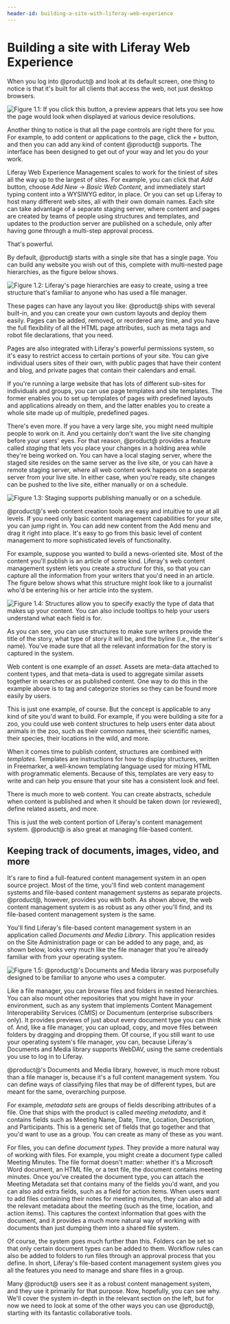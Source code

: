 ```yaml
---
header-id: building-a-site-with-liferay-web-experience
---
```


# Building a site with Liferay Web Experience

When you log into @product@ and look at its default screen, one thing to notice is
that it's built for all clients that access the web, not just desktop browsers. 

![Figure 1.1: If you click this button, a preview appears that lets you see how the page would look when displayed at various device resolutions.](../../images/01-simulate.png)

Another thing to notice is that all the page controls are right there for you.
For example, to add content or applications to the page, click the *+* button,
and then you can add any kind of content @product@ supports. The interface has
been designed to get out of your way and let you do your work. 

Liferay Web Experience Management scales to work for the tiniest of sites all
the way up to the largest of sites. For example, you can click that *Add*
button, choose *Add New* &rarr; *Basic Web Content*, and immediately start
typing content into a WYSIWYG editor, in place. Or you can set up Liferay to
host many different web sites, all with their own domain names. Each site can
take advantage of a separate staging server, where content and pages are created
by teams of people using structures and templates, and updates to the production
server are published on a schedule, only after having gone through a multi-step
approval process. 

That's powerful. 

By default, @product@ starts with a single site that has a single page. You
can build any website you wish out of this, complete with multi-nested page
hierarchies, as the figure below shows. 

![Figure 1.2: Liferay's page hierarchies are easy to create, using a tree structure that's familiar to anyone who has used a file manager.](../../images/01-page-hierarchy.png)

These pages can have any layout you like: @product@ ships with several
built-in, and you can create your own custom layouts and deploy them easily.
Pages can be added, removed, or reordered any time, and you have the full
flexibility of all the HTML page attributes, such as meta tags and robot file
declarations, that you need. 

Pages are also integrated with Liferay's powerful permissions system, so it's
easy to restrict access to certain portions of your site. You can give
individual users sites of their own, with public pages that have their content
and blog, and private pages that contain their calendars and email. 

If you're running a large website that has lots of different sub-sites for
individuals and groups, you can use page templates and site templates. The
former enables you to set up templates of pages with predefined layouts and
applications already on them, and the latter enables you to create a whole site
made up of multiple, predefined pages. 

There's even more. If you have a very large site, you might need multiple people
to work on it. And you certainly don't want the live site changing before your
users' eyes. For that reason, @product@ provides a feature called
*staging* that lets you place your changes in a holding area while they're
being worked on. You can have a local staging server, where the staged site
resides on the same server as the live site, or you can have a remote staging
server, where all web content work happens on a separate server from your live
site. In either case, when you're ready, site changes can be pushed to the live
site, either manually or on a schedule. 

![Figure 1.3: Staging supports publishing manually or on a schedule.](../../images/web-content-staging-publish.png)

@product@'s web content creation tools are easy and intuitive to use at all
levels. If you need only basic content management capabilities for your site,
you can jump right in. You can add new content from the Add menu and drag it
right into place. It's easy to go from this basic level of content management to
more sophisticated levels of functionality. 

For example, suppose you wanted to build a news-oriented site. Most of the
content you'll publish is an article of some kind. Liferay's web content
management system lets you create a *structure* for this, so that you can
capture all the information from your writers that you'd need in an article. The
figure below shows what this structure might look like to a journalist who'd be
entering his or her article into the system. 

![Figure 1.4: Structures allow you to specify exactly the type of data that makes up your content. You can also include tooltips to help your users understand what each field is for.](../../images/01-content-structure.png)

As you can see, you can use structures to make sure writers provide the title of
the story, what type of story it will be, and the byline (i.e., the writer's
name). You've made sure that all the relevant information for the story is
captured in the system. 

Web content is one example of an *asset*. Assets are meta-data attached to
content types, and that meta-data is used to aggregate similar assets together
in searches or as published content. One way to do this in the example above is
to tag and categorize stories so they can be found more easily by users. 

This is just one example, of course. But the concept is applicable to any kind
of site you'd want to build. For example, if you were building a site for a zoo,
you could use web content structures to help users enter data about animals in
the zoo, such as their common names, their scientific names, their species,
their locations in the wild, and more. 

When it comes time to publish content, structures are combined with *templates*.
Templates are instructions for how to display structures, written in Freemarker,
a well-known templating language used for mixing HTML with programmatic
elements. Because of this, templates are very easy to write and can help you
ensure that your site has a consistent look and feel. 

There is much more to web content. You can create abstracts, schedule when
content is published and when it should be taken down (or reviewed), define
related assets, and more. 

This is just the web content portion of Liferay's content management system.
@product@ is also great at managing file-based content. 

## Keeping track of documents, images, video, and more

It's rare to find a full-featured content management system in an open source
project. Most of the time, you'll find web content management systems and
file-based content management systems as separate projects. @product@,
however, provides you with both. As shown above, the web content management
system is as robust as any other you'll find, and its file-based content
management system is the same. 

You'll find Liferay's file-based content management system in an application
called *Documents and Media Library*. This application resides on the Site
Administration page or can be added to any page, and, as shown below, looks very
much like the file manager that you're already familiar with from your operating
system. 

![Figure 1.5: @product@'s Documents and Media library was purposefully designed to be familiar to anyone who uses a computer.](../../images/01-docs-and-media.png)

Like a file manager, you can browse files and folders in nested hierarchies. You
can also mount other repositories that you might have in your environment, such
as any system that implements Content Management Interoperability Services
(CMIS) or Documentum (enterprise subscribers only). It provides previews of
just about every document type you can think of. And, like a file manager, you
can upload, copy, and move files between folders by dragging and dropping them.
Of course, if you still want to use your operating system's file manager, you
can, because Liferay's Documents and Media library supports WebDAV, using the
same credentials you use to log in to Liferay. 

@product@'s Documents and Media library, however, is much more robust than
a file manager is, because it's a full content management system. You can define
ways of classifying files that may be of different types, but are meant for the
same, overarching purpose. 

For example, *metadata sets* are groups of fields describing attributes of a
file. One that ships with the product is called *meeting metadata*, and it
contains fields such as Meeting Name, Date, Time, Location, Description, and
Participants. This is a generic set of fields that go together and that you'd
want to use as a group. You can create as many of these as you want. 

For files, you can define *document types*. They provide a more natural way of
working with files. For example, you might create a document type called Meeting
Minutes. The file format doesn't matter: whether it's a Microsoft Word document,
an HTML file, or a text file, the document contains meeting minutes. Once
you've created the document type, you can attach the Meeting Metadata set that
contains many of the fields you'd want, and you can also add extra fields, such
as a field for action items. When users want to add files containing their
notes for meeting minutes, they can also add all the relevant metadata about the
meeting (such as the time, location, and action items). This captures the
context information that goes with the document, and it provides a much more
natural way of working with documents than just dumping them into a shared file
system. 

Of course, the system goes much further than this. Folders can be set so that
only certain document types can be added to them. Workflow rules can also be
added to folders to run files through an approval process that you define. In
short, Liferay's file-based content management system gives you all the features
you need to manage and share files in a group. 

Many @product@ users see it as a robust content management system, and they
use it primarily for that purpose. Now, hopefully, you can see why. We'll cover
the system in-depth in the relevant section on the left, but for now we need to
look at some of the other ways you can use @product@, starting with its
fantastic collaborative tools. 
